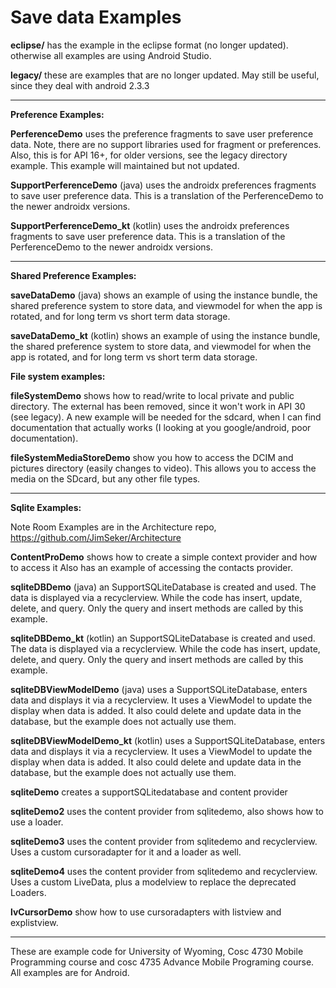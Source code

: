Save data Examples
===========
<b>eclipse/</b> has the example in the eclipse format (no longer updated).  otherwise all examples are using Android Studio.

<b>legacy/</b> these are examples that are no longer updated.  May still be useful, since they deal with android 2.3.3

---

<b>Preference Examples: </b>

<b>PerferenceDemo</b> uses the preference fragments to save user preference data.  Note, there are no support libraries used for fragment or preferences. Also, this is for API 16+, for older versions, see the legacy directory example.  This example will maintained but not updated. 

<b>SupportPerferenceDemo</b> (java) uses the androidx preferences fragments to save user preference data.  This is a translation of the PerferenceDemo to the newer androidx versions.  

<b>SupportPerferenceDemo_kt</b> (kotlin) uses the androidx preferences fragments to save user preference data.  This is a translation of the PerferenceDemo to the newer androidx versions.  

---

<b>Shared Preference Examples:</b>

<b>saveDataDemo</b> (java) shows an example of using the instance bundle,  the shared preference system to store data, and viewmodel for when the app is rotated, and for long term vs short term data storage.

<b>saveDataDemo_kt</b> (kotlin) shows an example of using the instance bundle,  the shared preference system to store data, and viewmodel for when the app is rotated, and for long term vs short term data storage.

<b>File system examples:</b>

<b>fileSystemDemo</b> shows how to read/write to local private and public directory. The external has been removed, since it won't work in API 30 (see legacy).  A new example will be needed for the sdcard, when I can find documentation that actually works (I looking at you google/android, poor documentation).

<b>fileSystemMediaStoreDemo</b> show you how to access the DCIM and pictures directory (easily changes to video).  This allows you to access the media on the SDcard, but any other file types.

---


<b>Sqlite Examples:</b> 

Note Room Examples are in the Architecture repo, https://github.com/JimSeker/Architecture

<b>ContentProDemo</b> shows how to create a simple context provider and how to access it
Also has an example of accessing the contacts provider.

<b>sqliteDBDemo</b> (java) an SupportSQLiteDatabase is created and used.  The data is displayed via a recyclerview.  While the code has
 insert, update, delete, and query.  Only the query and insert methods are called by this example.

<b>sqliteDBDemo_kt</b> (kotlin) an SupportSQLiteDatabase is created and used.  The data is displayed via a recyclerview.  While the code has
 insert, update, delete, and query.  Only the query and insert methods are called by this example.

<b>sqliteDBViewModelDemo</b> (java) uses a SupportSQLiteDatabase, enters data and displays it via a recyclerview.  It uses a ViewModel to update the display when data is added.  It also could delete and update data in the database, but the example does not actually use them.

<b>sqliteDBViewModelDemo_kt</b> (kotlin) uses a SupportSQLiteDatabase, enters data and displays it via a recyclerview.  It uses a ViewModel to update the display when data is added.  It also could delete and update data in the database, but the example does not actually use them.

<b>sqliteDemo</b> creates a supportSQLitedatabase and content provider

<b>sqliteDemo2</b> uses the content provider from sqlitedemo, also shows how to use a loader.

<b>sqliteDemo3</b> uses the content provider from sqlitedemo and recyclerview.  Uses a custom cursoradapter for it and a loader as well.

<b>sqliteDemo4</b> uses the content provider from sqlitedemo and recyclerview.  Uses a custom LiveData, plus a modelview to replace the deprecated Loaders.

<b>lvCursorDemo</b> show how to use cursoradapters with listview and explistview.

---

These are example code for University of Wyoming, Cosc 4730 Mobile Programming course and cosc 4735 Advance Mobile Programing course. 
All examples are for Android.
